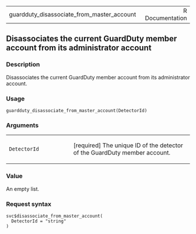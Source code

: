 <table style="width: 100%;">
<tbody>
<tr class="odd">
<td>guardduty_disassociate_from_master_account</td>
<td style="text-align: right;">R Documentation</td>
</tr>
</tbody>
</table>

## Disassociates the current GuardDuty member account from its administrator account

### Description

Disassociates the current GuardDuty member account from its
administrator account.

### Usage

    guardduty_disassociate_from_master_account(DetectorId)

### Arguments

<table>
<colgroup>
<col style="width: 35%" />
<col style="width: 65%" />
</colgroup>
<tbody>
<tr class="odd">
<td><code
id="guardduty_disassociate_from_master_account_:_DetectorId">DetectorId</code></td>
<td><p>[required] The unique ID of the detector of the GuardDuty member
account.</p></td>
</tr>
</tbody>
</table>

### Value

An empty list.

### Request syntax

    svc$disassociate_from_master_account(
      DetectorId = "string"
    )
